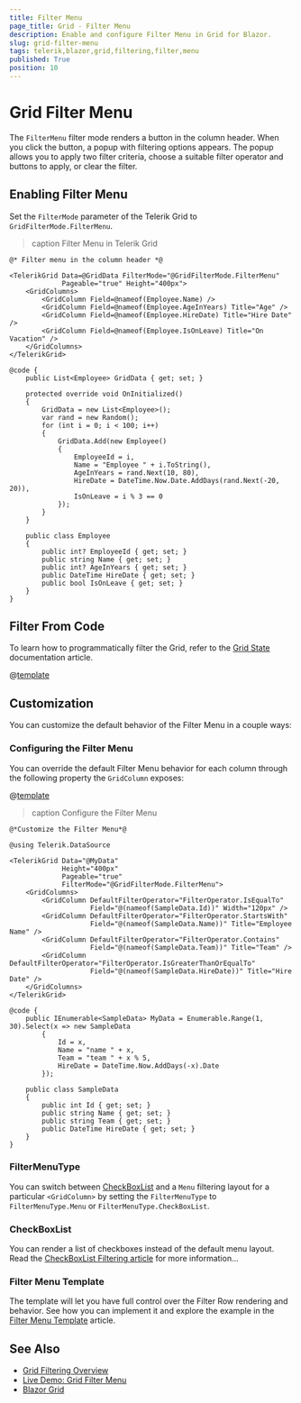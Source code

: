 ```yaml
---
title: Filter Menu
page_title: Grid - Filter Menu
description: Enable and configure Filter Menu in Grid for Blazor.
slug: grid-filter-menu
tags: telerik,blazor,grid,filtering,filter,menu
published: True
position: 10
---
```


# Grid Filter Menu

The `FilterMenu` filter mode renders a button in the column header. When you click the button, a popup with filtering options appears. The popup allows you to apply two filter criteria, choose a suitable filter operator and buttons to apply, or clear the filter.

## Enabling Filter Menu

Set the `FilterMode` parameter of the Telerik Grid to `GridFilterMode.FilterMenu`.

>caption Filter Menu in Telerik Grid

````RAZOR
@* Filter menu in the column header *@

<TelerikGrid Data=@GridData FilterMode="@GridFilterMode.FilterMenu"
			 Pageable="true" Height="400px">
	<GridColumns>
		<GridColumn Field=@nameof(Employee.Name) />
		<GridColumn Field=@nameof(Employee.AgeInYears) Title="Age" />
		<GridColumn Field=@nameof(Employee.HireDate) Title="Hire Date" />
		<GridColumn Field=@nameof(Employee.IsOnLeave) Title="On Vacation" />
	</GridColumns>
</TelerikGrid>

@code {
	public List<Employee> GridData { get; set; }

	protected override void OnInitialized()
	{
		GridData = new List<Employee>();
		var rand = new Random();
		for (int i = 0; i < 100; i++)
		{
			GridData.Add(new Employee()
			{
				EmployeeId = i,
				Name = "Employee " + i.ToString(),
				AgeInYears = rand.Next(10, 80),
				HireDate = DateTime.Now.Date.AddDays(rand.Next(-20, 20)),
				IsOnLeave = i % 3 == 0
			});
		}
	}

	public class Employee
	{
		public int? EmployeeId { get; set; }
		public string Name { get; set; }
		public int? AgeInYears { get; set; }
		public DateTime HireDate { get; set; }
		public bool IsOnLeave { get; set; }
	}
}
````

## Filter From Code

To learn how to programmatically filter the Grid, refer to the [Grid State](slug:grid-state) documentation article.

@[template](/_contentTemplates/grid/state.md#initial-state)

## Customization

You can customize the default behavior of the Filter Menu in a couple ways:

### Configuring the Filter Menu

You can override the default Filter Menu behavior for each column through the following property the `GridColumn` exposes:

@[template](/_contentTemplates/common/filtering.md#filter-menu-customization-properties)

>caption Configure the Filter Menu

````RAZOR
@*Customize the Filter Menu*@

@using Telerik.DataSource

<TelerikGrid Data="@MyData"
             Height="400px"
             Pageable="true"
             FilterMode="@GridFilterMode.FilterMenu">
    <GridColumns>
        <GridColumn DefaultFilterOperator="FilterOperator.IsEqualTo"
                    Field="@(nameof(SampleData.Id))" Width="120px" />
        <GridColumn DefaultFilterOperator="FilterOperator.StartsWith"
                    Field="@(nameof(SampleData.Name))" Title="Employee Name" />
        <GridColumn DefaultFilterOperator="FilterOperator.Contains"
                    Field="@(nameof(SampleData.Team))" Title="Team" />
        <GridColumn DefaultFilterOperator="FilterOperator.IsGreaterThanOrEqualTo"
                    Field="@(nameof(SampleData.HireDate))" Title="Hire Date" />
    </GridColumns>
</TelerikGrid>

@code {
    public IEnumerable<SampleData> MyData = Enumerable.Range(1, 30).Select(x => new SampleData
        {
            Id = x,
            Name = "name " + x,
            Team = "team " + x % 5,
            HireDate = DateTime.Now.AddDays(-x).Date
        });

    public class SampleData
    {
        public int Id { get; set; }
        public string Name { get; set; }
        public string Team { get; set; }
        public DateTime HireDate { get; set; }
    }
}
````


### FilterMenuType

You can switch between [CheckBoxList](slug:grid-checklist-filter) and a `Menu` filtering layout for a particular `<GridColumn>` by setting the `FilterMenuType` to `FilterMenuType.Menu` or `FilterMenuType.CheckBoxList`.

### CheckBoxList

You can render a list of checkboxes instead of the default menu layout. Read the [CheckBoxList Filtering article](slug:grid-checklist-filter) for more information... 

### Filter Menu Template

The template will let you have full control over the Filter Row rendering and behavior. See how you can implement it and explore the example in the [Filter Menu Template](slug:grid-templates-filter#filter-menu-template) article.


## See Also

  * [Grid Filtering Overview](slug:components/grid/filtering)
  * [Live Demo: Grid Filter Menu](https://demos.telerik.com/blazor-ui/grid/filter-menu)
  * [Blazor Grid](slug:grid-overview)
